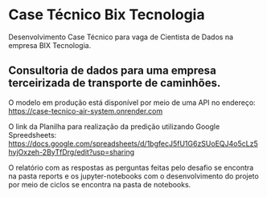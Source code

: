 # Case Técnico Bix Tecnologia
Desenvolvimento Case Técnico para vaga de Cientista de Dados na empresa BIX Tecnologia.

## Consultoria de dados para uma empresa terceirizada de transporte de caminhões.

O modelo em produção está disponível por meio de uma API no endereço: https://case-tecnico-air-system.onrender.com

O link da Planilha para realização da predição utilizando Google Spreedsheets: https://docs.google.com/spreadsheets/d/1bgfecJ5fU1G6zSUoEQJ4o5cLz5hyjOxzeh-2ByTfDrg/edit?usp=sharing

O relatório com as respostas as perguntas feitas pelo desafio se encontra na pasta reports e os jupyter-notebooks com o desenvolvimento do projeto por meio de ciclos se encontra na pasta de notebooks.
